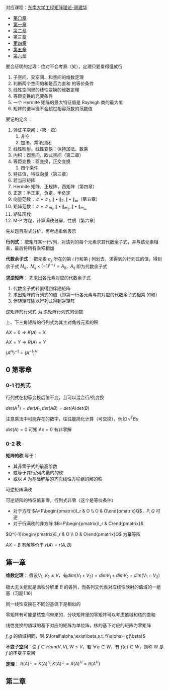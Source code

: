 <!-----
title: 工程矩阵
date: 2021-07-20T22:30:00+08:00
comments: false
----->

对应课程：[东南大学工程矩阵理论-周建华](https://www.bilibili.com/video/BV1Mt411k7Rq)

- [第〇章](matrix-0.html)
- [第一章](matrix-1.html)
- [第二章](matrix-2.html)
- [第三章](matrix-3.html)
- [第四章](matrix-4.html)
- [第五章](matrix-5.html)
- [第六章](matrix-6.html)

要会证明的定理：绝对不会考察（笑），定理只要看得懂就行
1. 子空间、交空间、和空间的维数定理
2. 判断两个空间的和是否为直和 的等价条件
3. 线性空间里的线性变换的维数定理
4. 等距变换的充要条件
5. 一个 Hermite 矩阵的最大特征值是 Rayleigh 商的最大值
6. 矩阵的谱半径不会超过相容范数的范数值

要记的定义：
1. 验证子空间：（第一章）
   1. 非空
   2. 加法、乘法封闭
2. 线性映射、线性变换：保持加法、数乘
3. 内积：酉空间，欧式空间（第二章）
4. 等距变换：酉变换，正交变换
   1. 四个条件
5. 特征值，特征向量（第三章）
6. 若当形矩阵
7. Hermite 矩阵，正规阵，酉矩阵（第四章）
8. 正定：半正定，负定，半负定
9. 向量范数：$\|\bullet\|_1,\|\bullet\|_2,\|\bullet\|_\infty$（第五章）
10. 矩阵范数：$\|\bullet\|_{m_1},\|\bullet\|_{m_2},\|\bullet\|_{m_\infty}$
11. 矩阵函数
12. M-P 方程，计算满秩分解，性质（第六章）

先从题目形式分析，再考虑重新表示

**行列式**：
取矩阵某一行/列，对该列的每个元素求其代数余子式，并与该元素相乘，最后将所有乘积相加

**代数余子式**：
把元素 $a_{ij}$ 所在的第 $i$ 行和第 $j$ 列划去，求得到的行列式的值，得到余子式 $M_{ij}$，$M_{ij}\times(-1)^{i+j}=A_{ij}$，$A_{ij}$ 即为代数余子式

**求逆矩阵**：
先求出各元素对应的代数余子式
1. 代数余子式转置得到伴随矩阵
2. 求出矩阵的行列式的值（即第一行各元素与其对应的代数余子式相乘 的和）
3. 伴随矩阵除以行列式得到逆矩阵

逆矩阵的行列式 为 原矩阵行列式的倒数

上、下三角矩阵的行列式为其主对角线元素的积

$AX=0\Rightarrow K(A)=X$

$AX=Y\Rightarrow R(A)=Y$

$(A^H)^{-1}=(A^{-1})^H$

## 0 第零章

### 0-1 行列式

行列式在初等变换后值不变，且可以混合行/列变换

$det(A^T)=det(A), det(AB)=det(A)det(B)$

注意乘法中可能存在的数字，往往能简化计算（可交换），例如 $v^TBu$

$det(A)=0$ 可知 $Ax=0$ 有非零解

### 0-2 秩

**矩阵的秩** 等于：
- 其非零子式的最高阶数
- 或等于其行/列向量的的秩
- 或以 $A$ 为基础解系的齐次线性方程组的解的秩

可逆矩阵满秩

可逆矩阵的特征值非零，行列式非零（这个是等价条件）

- 对于方阵 $A=P\begin{pmatrix}I_r & O \\ O & O\end{pmatrix}Q$，$P,Q$ 可逆
- 对于行满秩的非方阵 $B=P\begin{pmatrix}I_r & C\end{pmatrix}$

$Q^{-1}\begin{pmatrix}E_r & O \\ O & O\end{pmatrix}Q$ 为幂等阵

$AX=B$ 有解等价于 $r(A)=r(A,B)$

## 第一章

**维数定理**：
假设$V_1,V_2\leq V$，有$dim(V_1+V_2)=dim V_1+dim V_2-dim(V_1\cap V_2)$

极大无关组就是满秩分解里 $B$ 的各列，而各列又代表对应线性映射的值域的一组基（习题1.16）

同一线性变换在不同的基偶下是相似的

零矩阵有可能是核空间带来的，分块矩阵里的零矩阵可以考虑值域和核的直和

线性变换的值域的基下对应的矩阵为单位阵，核的基下对应的矩阵为零矩阵

$f, g$ 的值域相同，则 $\forall\alpha,\exist\beta,s.t. f(\alpha)=g(\beta)$

**不变子空间**：设 $f\in Hom(V,V),W\leq V$，若 $\forall\eta\in W$，有 $f(\eta)\in W$，则称 W 是 $f$ 的不变子空间

**定理**：
$R(A)^\perp=K(A)^H,K(A)^\perp=R(A)^H=R(A^H)$

## 第二章


